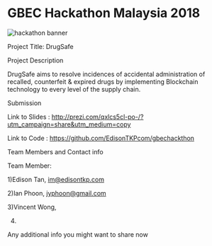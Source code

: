 # GBEC Hackathon Malaysia 2018
![hackathon banner](https://github.com/GoBlockchainNetwork/HackathonMalaysia2018/blob/master/docs/banner.jpg)

Project Title: DrugSafe

Project Description

DrugSafe aims to resolve incidences of accidental administration of recalled, counterfeit & expired drugs by implementing Blockchain technology to every level of the supply chain.

Submission

Link to Slides :  http://prezi.com/qxlcs5cl-po-/?utm_campaign=share&utm_medium=copy

Link to Code : https://github.com/EdisonTKPcom/gbechackthon

Team Members and Contact info

Team Member: 

1)Edison Tan, im@edisontkp.com

2)Ian Phoon, jyphoon@gmail.com

3)Vincent Wong, 

4)

Any additional info you might want to share now
